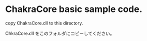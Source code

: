 # ChakraCore basic sample code.

copy ChakraCore.dll to this directory.

ChkraCore.dll をこのフォルダにコピーしてください。

